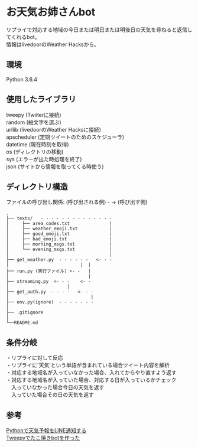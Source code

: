 # お天気お姉さんbot  
  
リプライで対応する地域の今日または明日または明後日の天気を尋ねると返信してくれるbot。  
情報はlivedoorのWeather Hacksから。  
  
## 環境  
Python 3.6.4  
  
## 使用したライブラリ  
tweepy (Twiiterに接続)  
random (絵文字を選ぶ)  
urllib (livedoorのWeather Hacksに接続)  
apscheduler (定期ツイートのためのスケジューラ)  
datetime (現在時刻を取得)  
os (ディレクトリの移動)  
sys (エラーが出た時処理を終了)  
json (サイトから情報を取ってくる時使う)  
  
## ディレクトリ構造  
  
ファイルの呼び出し関係: (呼び出される側) - -> (呼び出す側)  

```
.  
├── texts/   - - - - - - - - - - - - - -  
│     ├── area_codes.txt               |  
│     ├── weather_emoji.txt            |  
│     ├── good_emoji.txt               |  
│     ├── bad_emoji.txt                |  
│     ├── morning_msgs.txt             |  
│     └── evening_msgs.txt             |  
│                                      |  
├── get_weather.py  - - - - - -   <- - -  
│                           |  |  
├── run.py (実行ファイル) <- -   |  
│                              |  
├── streaming.py  <- - -    <- -  
│                      |  
├── get_auth.py  - - - -   <- - -  
│                               |  
├── env.py(ignore)  - - - - - - -  
│  
├── .gitignore  
│  
└──README.md  
```
  
  
## 条件分岐  
・リプライに対して反応  
・リプライに'天気'という単語が含まれている場合ツイート内容を解析  
・対応する地域名が入っていなかった場合、入れてからやり直すよう返す  
・対応する地域名が入っていた場合、対応する日が入っているかチェック  
　入っていなかった場合今日の天気を返す  
　入っていた場合その日の天気を返す  
  
## 参考  
[Pythonで天気予報をLINE通知する](https://qiita.com/kutsurogi194/items/6b9c8d37b2b83fc2ce87)  
[Tweepyでたこ焼きbotを作った](https://moko-freedom.hatenablog.com/entry/2018/06/24/210112)  
  
